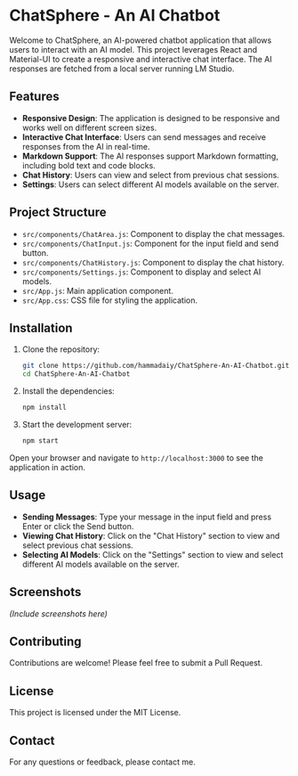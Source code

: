 # ChatSphere - An AI Chatbot

Welcome to ChatSphere, an AI-powered chatbot application that allows users to interact with an AI model. This project leverages React and Material-UI to create a responsive and interactive chat interface. The AI responses are fetched from a local server running LM Studio.

## Features

- **Responsive Design**: The application is designed to be responsive and works well on different screen sizes.
- **Interactive Chat Interface**: Users can send messages and receive responses from the AI in real-time.
- **Markdown Support**: The AI responses support Markdown formatting, including bold text and code blocks.
- **Chat History**: Users can view and select from previous chat sessions.
- **Settings**: Users can select different AI models available on the server.

## Project Structure

- `src/components/ChatArea.js`: Component to display the chat messages.
- `src/components/ChatInput.js`: Component for the input field and send button.
- `src/components/ChatHistory.js`: Component to display the chat history.
- `src/components/Settings.js`: Component to display and select AI models.
- `src/App.js`: Main application component.
- `src/App.css`: CSS file for styling the application.

## Installation

1. Clone the repository:

   ```sh
   git clone https://github.com/hammadaiy/ChatSphere-An-AI-Chatbot.git
   cd ChatSphere-An-AI-Chatbot
   ```

2. Install the dependencies:

   ```sh
   npm install
   ```

3. Start the development server:

   ```sh
   npm start
   ```

Open your browser and navigate to `http://localhost:3000` to see the application in action.

## Usage

- **Sending Messages**: Type your message in the input field and press Enter or click the Send button.
- **Viewing Chat History**: Click on the "Chat History" section to view and select previous chat sessions.
- **Selecting AI Models**: Click on the "Settings" section to view and select different AI models available on the server.

## Screenshots

_(Include screenshots here)_

## Contributing

Contributions are welcome! Please feel free to submit a Pull Request.

## License

This project is licensed under the MIT License.

## Contact

For any questions or feedback, please contact me.
